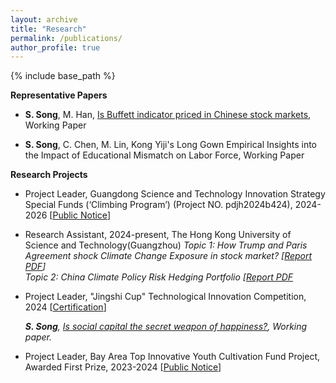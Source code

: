 ```yaml
---
layout: archive	
title: "Research"
permalink: /publications/
author_profile: true	  
---
```


{% include base_path %}

**Representative Papers**

- **S. Song**, M. Han, [Is Buffett indicator priced in Chinese stock markets]({{site.url}}/file/paper1.pdf), Working Paper

- **S. Song**, C. Chen, M. Lin, Kong Yiji's Long Gown Empirical Insights into the Impact of Educational Mismatch on Labor Force, Working Paper


**Research Projects**

-  Project Leader, Guangdong Science and Technology Innovation Strategy Special Funds (‘Climbing Program’) (Project NO. pdjh2024b424), 2024-2026 [[Public Notice]({{site.url}}/file/Res_Climbing.pdf)]

-  Research Assistant, 2024-present, The Hong Kong University of Science and Technology(Guangzhou)
  *Topic 1: How Trump and Paris Agreement shock Climate Change Exposure in stock market? [[Report PDF]({{site.url}}/file/Rea_report1.pdf)]* <br>
  *Topic 2: China Climate Policy Risk Hedging Portfolio [[Report PDF]({{site.url}}/file/Rea_report2.pdf)*

-  Project Leader, "Jingshi Cup" Technological Innovation Competition, 2024 [[Certification]({{site.url}}/file/Jingshi_cup_key.pdf)]

   ***S. Song**,  [Is social capital  the  secret weapon of happiness?]({{site.url}}/file/paper2.pdf), Working paper.*

-  Project Leader, Bay Area Top Innovative Youth Cultivation Fund Project, Awarded First Prize, 2023-2024 [[Public Notice](https://bibs.bnu.edu.cn/news/notice/d0538048ad62427e969045a64a8e2ad1.htm)]
